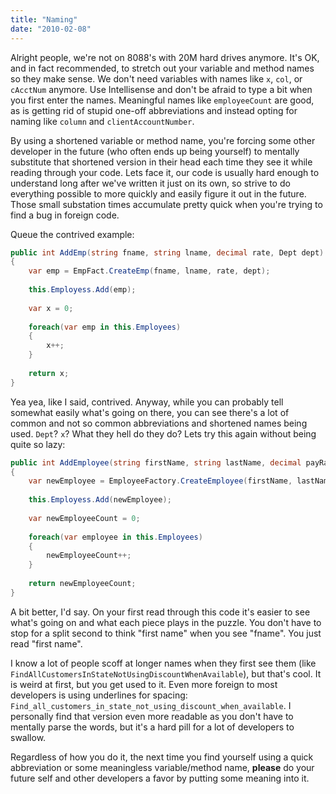 ```yaml
---
title: "Naming"
date: "2010-02-08"
---
```


Alright people, we're not on 8088's with 20M hard drives anymore. It's OK, and in fact recommended, to stretch out your variable and method names so they make sense. We don't need variables with names like `x`, `col`, or `cAcctNum` anymore. Use Intellisense and don't be afraid to type a bit when you first enter the names. Meaningful names like `employeeCount` are good, as is getting rid of stupid one-off abbreviations and instead opting for naming like `column` and `clientAccountNumber`.

By using a shortened variable or method name, you're forcing some other developer in the future (who often ends up being yourself) to mentally substitute that shortened version in their head each time they see it while reading through your code. Lets face it, our code is usually hard enough to understand long after we've written it just on its own, so strive to do everything possible to more quickly and easily figure it out in the future. Those small substation times accumulate pretty quick when you're trying to find a bug in foreign code.

Queue the contrived example:

```csharp
public int AddEmp(string fname, string lname, decimal rate, Dept dept)
{
    var emp = EmpFact.CreateEmp(fname, lname, rate, dept);
    
    this.Employess.Add(emp);
    
    var x = 0;
    
    foreach(var emp in this.Employees)
    {
        x++;
    }
    
    return x;
}
```

Yea yea, like I said, contrived. Anyway, while you can probably tell somewhat easily what's going on there, you can see there's a lot of common and not so common abbreviations and shortened names being used. `Dept`? `x`? What they hell do they do? Lets try this again without being quite so lazy:

```csharp
public int AddEmployee(string firstName, string lastName, decimal payRate, Department department)
{
    var newEmployee = EmployeeFactory.CreateEmployee(firstName, lastName, payRate, department);
    
    this.Employess.Add(newEmployee);
    
    var newEmployeeCount = 0;
    
    foreach(var employee in this.Employees)
    {
        newEmployeeCount++;
    }
    
    return newEmployeeCount;
}
```

A bit better, I'd say. On your first read through this code it's easier to see what's going on and what each piece plays in the puzzle. You don't have to stop for a split second to think "first name" when you see "fname". You just read "first name".

I know a lot of people scoff at longer names when they first see them (like `FindAllCustomersInStateNotUsingDiscountWhenAvailable`), but that's cool. It is weird at first, but you get used to it. Even more foreign to most developers is using underlines for spacing: `Find_all_customers_in_state_not_using_discount_when_available`. I personally find that version even more readable as you don't have to mentally parse the words, but it's a hard pill for a lot of developers to swallow.

Regardless of how you do it, the next time you find yourself using a quick abbreviation or some meaningless variable/method name, **please** do your future self and other developers a favor by putting some meaning into it.
